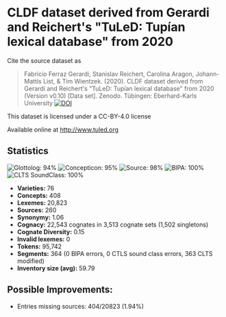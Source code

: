 # CLDF dataset derived from Gerardi and Reichert's "TuLeD: Tupían lexical database" from 2020

Cite the source dataset as

> Fabrício Ferraz Gerardi, Stanislav Reichert, Carolina Aragon, Johann-Mattis List, & Tim Wientzek. (2020). CLDF dataset derived from Gerardi and Reichert's "TuLeD: Tupían lexical database" from 2020 (Version v0.10) [Data set]. Zenodo. Tübingen: Eberhard-Karls University [![DOI](https://zenodo.org/badge/270269811.svg)](https://zenodo.org/badge/latestdoi/270269811)

This dataset is licensed under a CC-BY-4.0 license

Available online at http://www.tuled.org

## Statistics


![Glottolog: 94%](https://img.shields.io/badge/Glottolog-94%25-green.svg "Glottolog: 94%")
![Concepticon: 95%](https://img.shields.io/badge/Concepticon-95%25-green.svg "Concepticon: 95%")
![Source: 98%](https://img.shields.io/badge/Source-98%25-green.svg "Source: 98%")
![BIPA: 100%](https://img.shields.io/badge/BIPA-100%25-brightgreen.svg "BIPA: 100%")
![CLTS SoundClass: 100%](https://img.shields.io/badge/CLTS%20SoundClass-100%25-brightgreen.svg "CLTS SoundClass: 100%")

- **Varieties:** 76
- **Concepts:** 408
- **Lexemes:** 20,823
- **Sources:** 260
- **Synonymy:** 1.06
- **Cognacy:** 22,543 cognates in 3,513 cognate sets (1,502 singletons)
- **Cognate Diversity:** 0.15
- **Invalid lexemes:** 0
- **Tokens:** 95,742
- **Segments:** 364 (0 BIPA errors, 0 CTLS sound class errors, 363 CLTS modified)
- **Inventory size (avg):** 59.79

## Possible Improvements:



- Entries missing sources: 404/20823 (1.94%)




